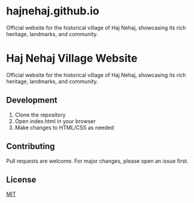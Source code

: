 # hajnehaj.github.io
Official website for the historical village of Haj Nehaj, showcasing its rich heritage, landmarks, and community.

# Haj Nehaj Village Website

Official website for the historical village of Haj Nehaj, showcasing its rich heritage, landmarks, and community.

## Development

1. Clone the repository
2. Open index.html in your browser
3. Make changes to HTML/CSS as needed

## Contributing

Pull requests are welcome. For major changes, please open an issue first.

## License

[MIT](LICENSE)
